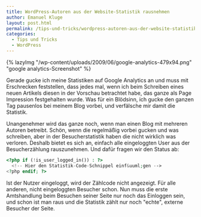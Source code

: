 ```yaml
---
title: WordPress-Autoren aus der Website-Statistik rausnehmen
author: Emanuel Kluge
layout: post.html
permalink: /tips-und-tricks/wordpress-autoren-aus-der-website-statistik-rausnehmen/
categories:
  - Tips und Tricks
  - WordPress
---
```


{% lazyImg "/wp-content/uploads/2009/06/google-analytics-479x94.png" "google analytics-Screenshot" %}

Gerade gucke ich meine Statistiken auf Google Analytics an und muss mit Erschrecken feststellen, dass jedes mal, wenn ich beim Schreiben eines neuen Artikels diesen in der Vorschau betrachtet habe, das ganze als Page Impression festgehalten wurde. Was für ein Blödsinn, ich gucke den ganzen Tag pausenlos bei meinem Blog vorbei, und verfälsche mir damit die Statistik.

Unangenehmer wird das ganze noch, wenn man einen Blog mit mehreren Autoren betreibt. Schön, wenn die regelmäßig vorbei gucken und was schreiben, aber in der Besucherstatistik haben die nicht wirklich was verloren. Deshalb bietet es sich an, einfach alle eingeloggten User aus der Besucherzählung rauszunehmen. Und dafür fragen wir den Status ab:



```php
<?php if (!is_user_logged_in()) : ?>
  <!-- Hier den Statistik-Code-Schnippel einf&uuml;gen -->
<?php endif; ?>
```

Ist der Nutzer eingeloggt, wird der Zählcode nicht angezeigt. Für alle anderen, nicht eingeloggten Besucher schon. Nun muss die erste Amtshandlung beim Besuchen seiner Seite nur noch das Einloggen sein, und schon ist man raus und die Statistik zählt nur noch "echte", externe Besucher der Seite.
